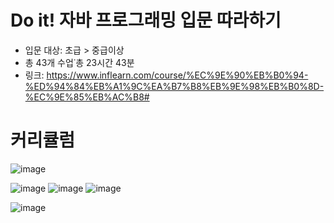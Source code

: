 # Do it! 자바 프로그래밍 입문 따라하기
- 입문 대상: 초급 > 중급이상
- 총 43개 수업˙총 23시간 43분
- 링크: https://www.inflearn.com/course/%EC%9E%90%EB%B0%94-%ED%94%84%EB%A1%9C%EA%B7%B8%EB%9E%98%EB%B0%8D-%EC%9E%85%EB%AC%B8#


# 커리큘럼
![image](https://user-images.githubusercontent.com/73240332/109857604-3624f200-7c9e-11eb-8546-00db60d44c6f.png)

![image](https://user-images.githubusercontent.com/73240332/109858355-0d512c80-7c9f-11eb-98eb-94a8f2fcb224.png) ![image](https://user-images.githubusercontent.com/73240332/109858396-1cd07580-7c9f-11eb-9387-91e03a20d1eb.png) ![image](https://user-images.githubusercontent.com/73240332/109858422-25c14700-7c9f-11eb-8fc7-e60d491e60fb.png)

![image](https://user-images.githubusercontent.com/73240332/109858022-a764a500-7c9e-11eb-901c-3a65bf10c07c.png)


